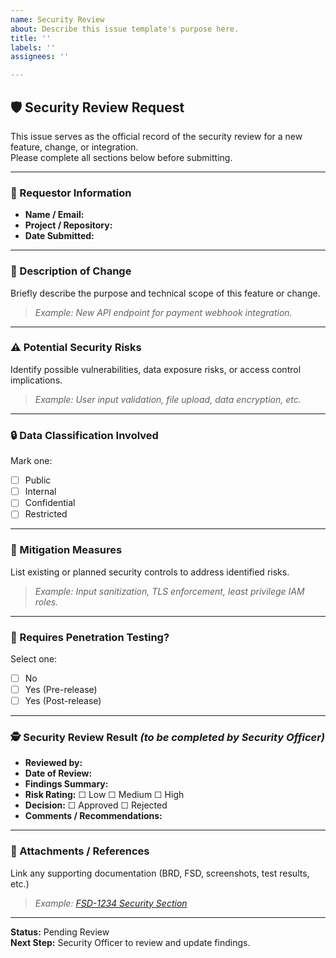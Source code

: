 ```yaml
---
name: Security Review
about: Describe this issue template's purpose here.
title: ''
labels: ''
assignees: ''

---
```


## 🛡️ Security Review Request

This issue serves as the official record of the security review for a new feature, change, or integration.  
Please complete all sections below before submitting.

---

### 📌 Requestor Information
- **Name / Email:**  
- **Project / Repository:**  
- **Date Submitted:**  

---

### 🧩 Description of Change
Briefly describe the purpose and technical scope of this feature or change.  
> _Example: New API endpoint for payment webhook integration._

---

### ⚠️ Potential Security Risks
Identify possible vulnerabilities, data exposure risks, or access control implications.  
> _Example: User input validation, file upload, data encryption, etc._

---

### 🔒 Data Classification Involved
Mark one:
- [ ] Public  
- [ ] Internal  
- [ ] Confidential  
- [ ] Restricted  

---

### 🧰 Mitigation Measures
List existing or planned security controls to address identified risks.  
> _Example: Input sanitization, TLS enforcement, least privilege IAM roles._

---

### 🧾 Requires Penetration Testing?
Select one:
- [ ] No  
- [ ] Yes (Pre-release)  
- [ ] Yes (Post-release)

---

### 🕵️ Security Review Result _(to be completed by Security Officer)_
- **Reviewed by:**  
- **Date of Review:**  
- **Findings Summary:**  
- **Risk Rating:** ☐ Low ☐ Medium ☐ High  
- **Decision:** ☐ Approved ☐ Rejected  
- **Comments / Recommendations:**  

---

### 📁 Attachments / References
Link any supporting documentation (BRD, FSD, screenshots, test results, etc.)  
> _Example: [FSD-1234 Security Section](https://link.to.document)_

---

**Status:** Pending Review  
**Next Step:** Security Officer to review and update findings.
